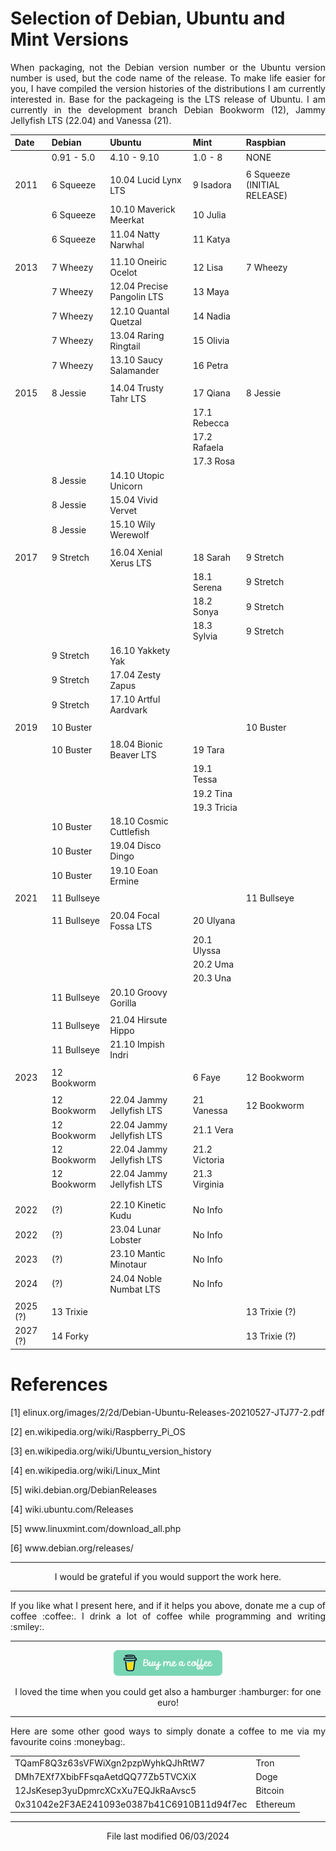 # Selection of Debian, Ubuntu and Mint Versions

<p align="justify">When packaging, not the Debian version number or the Ubuntu version number is used, but the code name of the release. To make life easier for you, I have compiled the version histories of the distributions I am currently interested in. Base for the packageing is the LTS release of Ubuntu. I am currently in the development branch Debian Bookworm (12), Jammy Jellyfish LTS (22.04) and Vanessa (21).</p>

| Date     | Debian               | Ubuntu                     | Mint                | Raspbian                    | 
| :------- | :------------------- | :------------------------- | :------------------ | :-------------------------- |
|          |  0.91 - 5.0          | 4.10 - 9.10                | 1.0 - 8             | NONE                        |
|          |                      |                            |                     |                             |
| 2011     | 6 Squeeze            | 10.04 Lucid Lynx LTS       | 9 Isadora           | 6 Squeeze (INITIAL RELEASE) |  
|          | 6 Squeeze            | 10.10 Maverick Meerkat     | 10 Julia            |                             |
|          | 6 Squeeze            | 11.04 Natty Narwhal        | 11 Katya            |                             |
|          |                      |                            |                     |                             |
| 2013     | 7 Wheezy             | 11.10 Oneiric Ocelot       | 12 Lisa             | 7 Wheezy                    |
|          | 7 Wheezy             | 12.04 Precise Pangolin LTS | 13 Maya             |                             | 
|          | 7 Wheezy             | 12.10 Quantal Quetzal      | 14 Nadia            |                             | 
|          | 7 Wheezy             | 13.04 Raring Ringtail      | 15 Olivia           |                             | 
|          | 7 Wheezy             | 13.10 Saucy Salamander     | 16 Petra            |                             |
|          |                      |                            |                     |                             |
| 2015     | 8 Jessie             | 14.04 Trusty Tahr LTS      | 17 Qiana            | 8 Jessie                    |
|          |                      |                            | 17.1 Rebecca        |                             |
|          |                      |                            | 17.2 Rafaela	      |                             |
|          |                      |                            | 17.3 Rosa           |                             |
|          | 8 Jessie             | 14.10 Utopic Unicorn       |                     |                             | 
|          | 8 Jessie             | 15.04 Vivid Vervet         |                     |                             | 
|          | 8 Jessie             | 15.10 Wily Werewolf        |                     |                             | 
|          |                      |                            |                     |                             |
| 2017     | 9 Stretch            | 16.04 Xenial Xerus LTS     | 18 Sarah            | 9 Stretch                   | 
|          |                      |                            | 18.1 Serena         | 9 Stretch                   | 
|          |                      |                            | 18.2 Sonya          | 9 Stretch                   | 
|          |                      |                            | 18.3 Sylvia         | 9 Stretch                   | 
|          | 9 Stretch            | 16.10 Yakkety Yak          |                     |                             | 
|          | 9 Stretch            | 17.04 Zesty Zapus          |                     |                             | 
|          | 9 Stretch            | 17.10 Artful Aardvark      |                     |                             | 
|          |                      |                            |                     |                             |
| 2019     | 10 Buster            |                            |                     | 10 Buster                   |
|          |        |                      |                            |                     |                             |
|          | 10 Buster            | 18.04 Bionic Beaver LTS    | 19 Tara             |                             |
|          |                      |                            | 19.1 Tessa          |                             |
|          |                      |                            | 19.2 Tina           |                             |
|          |                      |                            | 19.3 Tricia         |                             |
|          | 10 Buster            | 18.10 Cosmic Cuttlefish    |                     |                             |
|          | 10 Buster            | 19.04 Disco Dingo          |                     |                             |
|          | 10 Buster            | 19.10 Eoan Ermine          |                     |                             |
|          |                      |                            |                     |                             |
| 2021     | 11 Bullseye          |                            |                     | 11 Bullseye                 |
|          |                      |                            |                     |                             |
|          | 11 Bullseye          | 20.04 Focal Fossa LTS      | 20	Ulyana           |                             |
|          |                      |                            | 20.1	Ulyssa         |                             |
|          |                      |                            | 20.2	Uma            |                             |
|          |                      |                            | 20.3	Una            |                             |
|          | 11 Bullseye          | 20.10 Groovy Gorilla       |                     |                             | 
|          |                      |                            |                     |                             |
|          | 11 Bullseye          | 21.04 Hirsute Hippo        |                     |                             |
|          | 11 Bullseye          | 21.10 Impish Indri         |                     |                             |
|          |                      |                            |                     |                             |
| 2023     | 12 Bookworm          |                            | 6 Faye              | 12 Bookworm                 |
|          |                      |                            |                     |                             |
|          | 12 Bookworm          | 22.04 Jammy Jellyfish LTS  | 21 Vanessa          | 12 Bookworm                 |
|          | 12 Bookworm          | 22.04 Jammy Jellyfish LTS  | 21.1 Vera           |                             |
|          | 12 Bookworm          | 22.04 Jammy Jellyfish LTS  | 21.2 Victoria       |                             |
|          | 12 Bookworm          | 22.04 Jammy Jellyfish LTS  | 21.3 Virginia       |                             |
|          |                      |                            |                     |                             |
|          |                      |                            |                     |                             |
| 2022     | (?)                  | 22.10 Kinetic Kudu         | No Info             |                             |
| 2022     | (?)    	            | 23.04 Lunar Lobster        | No Info             |                             |
| 2023     | (?)                  | 23.10 Mantic Minotaur      | No Info             |                             |
| 2024     | (?)                  | 24.04 Noble Numbat LTS     | No Info             |                             |
|          |                      |                            |                     |                             |
| 2025 (?) | 13 Trixie	          |                            |                     | 13 Trixie (?)               |
| 2027 (?) | 14 Forky	            |                            |                     | 13 Trixie (?)               |

# References

[1]    elinux.org/images/2/2d/Debian-Ubuntu-Releases-20210527-JTJ77-2.pdf

[2]    en.wikipedia.org/wiki/Raspberry_Pi_OS

[3]    en.wikipedia.org/wiki/Ubuntu_version_history

[4]    en.wikipedia.org/wiki/Linux_Mint

[5]    wiki.debian.org/DebianReleases

[4]    wiki.ubuntu.com/Releases

[5]    www&#8203;.linuxmint.com/download_all.php

[6]    www&#8203;.debian.org/releases/

<hr width="100%" size="1">

<p align="center">
I would be grateful if you would support the work here.
</p>

<hr width="100%" size="1">

<p align="justify">If you like what I present here, and if it helps you above, donate me a cup of coffee :coffee:. I drink a lot of coffee while programming and writing  :smiley:.</p>

<hr width="100%" size="1">



<p align="center">
<a href="https://www.buymeacoffee.com/zentrocdot" target="_blank"><img src="..\IMAGES\greeen-button.png" alt="Buy Me A Coffee" height="41" width="174"></a>
</p>

<p align="center">I loved the time when you could get also a hamburger :hamburger: for one euro!</p>

<hr width="100%" size="1">

<p align="justify">Here are some other good ways to simply donate a coffee to me via my favourite coins :moneybag:.</p>

<table>
  <tbody>
    <tr>
      <td>TQamF8Q3z63sVFWiXgn2pzpWyhkQJhRtW7</td>
      <td>Tron</td>
    </tr>
    <tr>
      <td>DMh7EXf7XbibFFsqaAetdQQ77Zb5TVCXiX</td>
      <td>Doge</td>
    </tr>
    <tr>
      <td>12JsKesep3yuDpmrcXCxXu7EQJkRaAvsc5</td>
      <td>Bitcoin</td>
    </tr>
    <tr>
      <td>0x31042e2F3AE241093e0387b41C6910B11d94f7ec</td>
      <td>Ethereum</td>
    </tr>
  </tbody>
</table>

<hr width="100%" size="1">

<p align="center">File last modified 06/03/2024</p>






